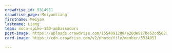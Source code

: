 ```yaml
---
crowdrise_id: 5314951
crowdrise_page: MeiyanLiang
firstname: Meiyan
lastname: Liang
team: moca-spike-150-ambassadors
post-image: https://uploads.crowdrise.com/1554091200/e28de917be52cd5623b9efbcbafff2d8.jpg
card-image: https://cdn.crowdrise.com/v2/photo/file/member/5314951

---
```

